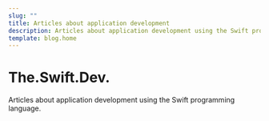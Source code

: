```yaml
---
slug: ""
title: Articles about application development 
description: Articles about application development using the Swift programming language.
template: blog.home
---
```


# The.Swift.Dev.

Articles about application development using the Swift programming language.
